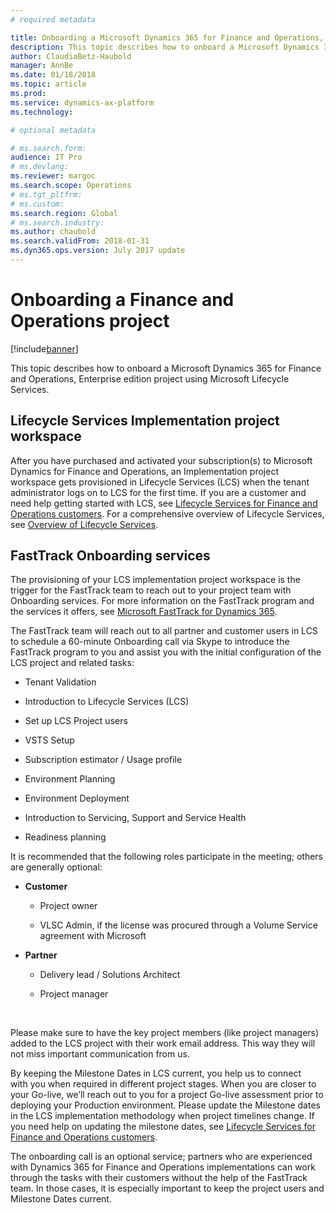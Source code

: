 ```yaml
---
# required metadata

title: Onboarding a Microsoft Dynamics 365 for Finance and Operations, Enterprise edition project
description: This topic describes how to onboard a Microsoft Dynamics 365 for Finance and Operations, Enterprise edition project using Microsoft Lifecycle Services.
author: ClaudiaBetz-Haubold
manager: AnnBe
ms.date: 01/18/2018
ms.topic: article
ms.prod: 
ms.service: dynamics-ax-platform
ms.technology: 

# optional metadata

# ms.search.form:  
audience: IT Pro
# ms.devlang: 
ms.reviewer: margoc
ms.search.scope: Operations
# ms.tgt_pltfrm: 
# ms.custom: 
ms.search.region: Global
# ms.search.industry: 
ms.author: chaubold
ms.search.validFrom: 2018-01-31
ms.dyn365.ops.version: July 2017 update
---
```


# Onboarding a Finance and Operations project

[!include[banner](../includes/banner.md)]

This topic describes how to onboard a Microsoft Dynamics 365 for Finance and Operations, Enterprise edition project using Microsoft Lifecycle Services.

Lifecycle Services Implementation project workspace
---------------------------------------------------

After you have purchased and activated your subscription(s) to Microsoft
Dynamics for Finance and Operations, an Implementation project workspace gets
provisioned in Lifecycle Services (LCS) when the tenant administrator logs on to
LCS for the first time. If you are a customer and need help getting started with
LCS, see [Lifecycle Services for Finance and Operations
customers](https://docs.microsoft.com/en-us/dynamics365/unified-operations/dev-itpro/lifecycle-services/lcs-works-lcs).
For a comprehensive overview of Lifecycle Services, see [Overview of Lifecycle
Services](https://docs.microsoft.com/en-us/dynamics365/unified-operations/dev-itpro/lifecycle-services/lcs-works-lcs).

FastTrack Onboarding services
-----------------------------

The provisioning of your LCS implementation project workspace is the trigger for
the FastTrack team to reach out to your project team with Onboarding services.
For more information on the FastTrack program and the services it offers, see
[Microsoft FastTrack for Dynamics
365](https://docs.microsoft.com/en-us/dynamics365/unified-operations/fin-and-ops/get-started/fasttrack-dynamics-365-overview).

The FastTrack team will reach out to all partner and customer users in LCS to
schedule a 60-minute Onboarding call via Skype to introduce the FastTrack
program to you and assist you with the initial configuration of the LCS project
and related tasks: 

-   Tenant Validation 

-   Introduction to Lifecycle Services (LCS)

-   Set up LCS Project users 

-   VSTS Setup 

-   Subscription estimator / Usage profile

-   Environment Planning 

-   Environment Deployment

-   Introduction to Servicing, Support and Service Health

-   Readiness planning 

It is recommended that the following roles participate in the meeting; others
are generally optional: 

-   **Customer**

    -   Project owner 

    -   VLSC Admin, if the license was procured through a Volume Service
        agreement with Microsoft 

-   **Partner** 

    -   Delivery lead / Solutions Architect 

    -   Project manager 

 

Please make sure to have the key project members (like project managers) added
to the LCS project with their work email address. This way they will not miss
important communication from us. 

By keeping the Milestone Dates in LCS current, you help us to connect
with you when required in different project stages. When you are closer to your
Go-live, we’ll reach out to you for a project Go-live assessment prior to
deploying your Production environment. Please update the Milestone dates in the
LCS implementation methodology when project timelines change. If you need help
on updating the milestone dates, see [Lifecycle Services for Finance and
Operations
customers](https://docs.microsoft.com/en-us/dynamics365/unified-operations/dev-itpro/lifecycle-services/lcs-works-lcs).

The onboarding call is an optional service; partners who are experienced with
Dynamics 365 for Finance and Operations implementations can work through the
tasks with their customers without the help of the FastTrack team. In those
cases, it is especially important to keep the project users and Milestone Dates
current.
